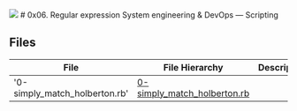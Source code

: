<img src="https://www.holbertonschool.com/holberton-logo-twitter-card.png">
# 0x06. Regular expression
System engineering & DevOps ― Scripting

## Files
File| File Hierarchy  | Description 
---|----|-----
'0-simply_match_holberton.rb' | [0-simply_match_holberton.rb](0-simply_match_holberton.rb)